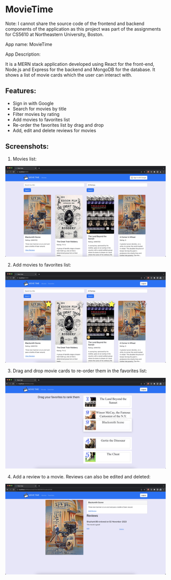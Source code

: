 # MovieTime

Note: I cannot share the source code of the frontend and backend components of the application as this project was part of the assignments for CS5610 at Northeastern University, Boston.

App name: MovieTime

App Description:

It is a MERN stack application developed using React for the front-end, Node.js and Express for the backend and MongoDB for the database. It shows a list of movie cards which the user can interact with. 

## Features:

* Sign in with Google
* Search for movies by title
* Filter movies by rating
* Add movies to favorites list
* Re-order the favorites list by drag and drop
* Add, edit and delete reviews for movies

## Screenshots:

1. Movies list:

![Getting Started](./Screenshots/movies-list.jpeg)

2. Add movies to favorites list:

![Getting Started](./Screenshots/Star-movies.jpeg)

3. Drag and drop movie cards to re-order them in the favorites list:

![Getting Started](./Screenshots/drag-n-drop.jpeg)

4. Add a review to a movie. Reviews can also be edited and deleted:

![Getting Started](./Screenshots/add-review.jpeg)
